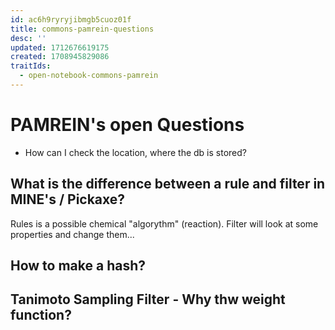 ```yaml
---
id: ac6h9ryryjibmgb5cuoz01f
title: commons-pamrein-questions
desc: ''
updated: 1712676619175
created: 1708945829086
traitIds:
  - open-notebook-commons-pamrein
---
```


# PAMREIN's open Questions
- How can I check the location, where the db is stored?

## What is the difference between a rule and filter in MINE's / Pickaxe?
Rules is a possible chemical "algorythm" (reaction). 
Filter will look at some properties and change them...

## How to make a hash?


## Tanimoto Sampling Filter - Why thw weight function?
